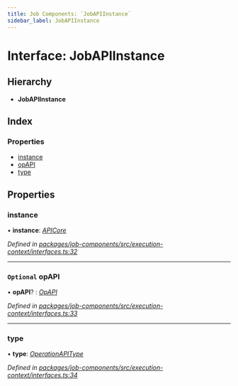 ```yaml
---
title: Job Components: `JobAPIInstance`
sidebar_label: JobAPIInstance
---
```


# Interface: JobAPIInstance

## Hierarchy

* **JobAPIInstance**

## Index

### Properties

* [instance](jobapiinstance.md#instance)
* [opAPI](jobapiinstance.md#optional-opapi)
* [type](jobapiinstance.md#type)

## Properties

###  instance

• **instance**: *[APICore](../classes/apicore.md)*

*Defined in [packages/job-components/src/execution-context/interfaces.ts:32](https://github.com/terascope/teraslice/blob/f95bb5556/packages/job-components/src/execution-context/interfaces.ts#L32)*

___

### `Optional` opAPI

• **opAPI**? : *[OpAPI](../overview.md#opapi)*

*Defined in [packages/job-components/src/execution-context/interfaces.ts:33](https://github.com/terascope/teraslice/blob/f95bb5556/packages/job-components/src/execution-context/interfaces.ts#L33)*

___

###  type

• **type**: *[OperationAPIType](../overview.md#operationapitype)*

*Defined in [packages/job-components/src/execution-context/interfaces.ts:34](https://github.com/terascope/teraslice/blob/f95bb5556/packages/job-components/src/execution-context/interfaces.ts#L34)*
